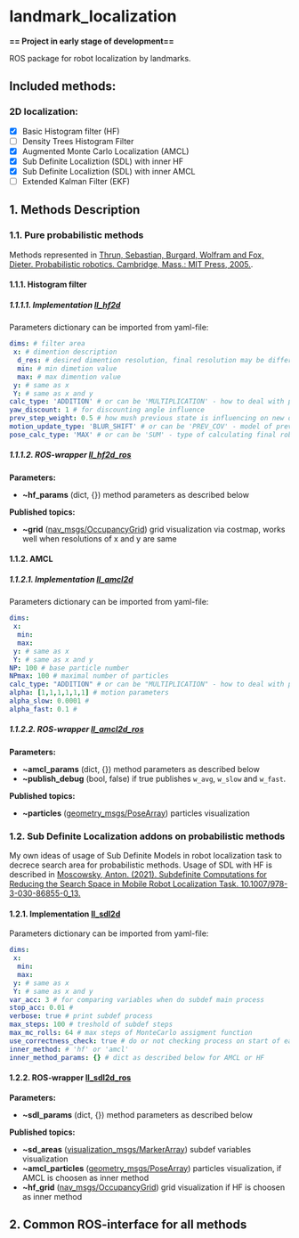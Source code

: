 # landmark_localization

__== Project in early stage of development==__

ROS package for robot localization by landmarks.

## Included methods:
### 2D localization: 
 - [x] Basic Histogram filter (HF)
 - [ ] Density Trees Histogram Filter
 - [x] Augmented Monte Carlo Localization (AMCL)
 - [x] Sub Definite Localiztion (SDL) with inner HF
 - [x] Sub Definite Localiztion (SDL) with inner AMCL
 - [ ] Extended Kalman Filter (EKF)

## 1. Methods Description
### 1.1. Pure probabilistic methods
Methods represented in [Thrun, Sebastian, Burgard, Wolfram and Fox, Dieter. Probabilistic robotics. Cambridge, Mass.: MIT Press, 2005.](https://docs.ufpr.br/~danielsantos/ProbabilisticRobotics.pdf).
#### 1.1.1. Histogram filter
##### 1.1.1.1. Implementation [ll_hf2d](src/landmark_localization/ll_hf2d.py)
Parameters dictionary can be imported from yaml-file:
```yaml
dims: # filter area
 x: # dimention description
  d_res: # desired dimention resolution, final resolution may be different but not more
  min: # min dimetion value
  max: # max dimention value
 y: # same as x
 Y: # same as x and y
calc_type: 'ADDITION' # or can be 'MULTIPLICATION' - how to deal with probabilities 
yaw_discount: 1 # for discounting angle influence
prev_step_weight: 0.5 # how mush previous state is influencing on new one
motion_update_type: 'BLUR_SHIFT' # or can be 'PREV_COV' - model of previous pose integration
pose_calc_type: 'MAX' # or can be 'SUM' - type of calculating final robot pose
```
##### 1.1.1.2. ROS-wrapper [ll_hf2d_ros](src/landmark_localization/ll_hf2d_ros.py)
__Parameters:__
 - __~hf_params__ (dict, {}) method parameters as described below  

__Published topics:__
 - __~grid__ ([nav_msgs/OccupancyGrid](http://docs.ros.org/en/noetic/api/nav_msgs/html/msg/OccupancyGrid.html)) grid visualization via costmap, works well when resolutions of x and y are same
#### 1.1.2. AMCL
##### 1.1.2.1. Implementation [ll_amcl2d](src/landmark_localization/ll_amcl2d.py)
Parameters dictionary can be imported from yaml-file:
```yaml
dims:
 x: 
  min:
  max:
 y: # same as x 
 Y: # same as x and y
NP: 100 # base particle number
NPmax: 100 # maximal number of particles
calc_type: "ADDITION" # or can be "MULTIPLICATION" - how to deal with probabilities 
alpha: [1,1,1,1,1,1] # motion parameters
alpha_slow: 0.0001 # 
alpha_fast: 0.1 #
```
##### 1.1.2.2. ROS-wrapper [ll_amcl2d_ros](src/landmark_localization/ll_amcl2d_ros.py)
__Parameters:__
- __~amcl_params__ (dict, {}) method parameters as described below
- __~publish_debug__ (bool, false) if true publishes `w_avg`, `w_slow` and `w_fast`.  

__Published topics:__
 - __~particles__ ([geometry_msgs/PoseArray](http://docs.ros.org/en/noetic/api/geometry_msgs/html/msg/PoseArray.html)) particles visualization
### 1.2. Sub Definite Localization addons on probabilistic methods
My own ideas of usage of Sub Definite Models in robot localization task to decrece search area for probabilistic methods.
Usage of SDL with HF is described in [Moscowsky, Anton. (2021). Subdefinite Computations for Reducing the Search Space in Mobile Robot Localization Task. 10.1007/978-3-030-86855-0_13.](https://www.researchgate.net/publication/355050502_Subdefinite_Computations_for_Reducing_the_Search_Space_in_Mobile_Robot_Localization_Task)
#### 1.2.1. Implementation [ll_sdl2d](src/landmark_localization/ll_sdl2d.py)
Parameters dictionary can be imported from yaml-file:
```yaml
dims:
 x: 
  min:
  max:
 y: # same as x 
 Y: # same as x and y
var_acc: 3 # for comparing variables when do subdef main process
stop_acc: 0.01 # 
verbose: true # print subdef process
max_steps: 100 # treshold of subdef steps
max_mc_rolls: 64 # max steps of MonteCarlo assigment function
use_correctness_check: true # do or not checking process on start of each iteration
inner_method: # 'hf' or 'amcl'
inner_method_params: {} # dict as described below for AMCL or HF
```
#### 1.2.2. ROS-wrapper [ll_sdl2d_ros](src/landmark_localization/ll_sdl2d_ros.py)
__Parameters:__
- __~sdl_params__ (dict, {}) method parameters as described below

__Published topics:__
- __~sd_areas__ ([visualization_msgs/MarkerArray](http://docs.ros.org/en/noetic/api/visualization_msgs/html/msg/MarkerArray.html)) subdef variables visualization
- __~amcl_particles__ ([geometry_msgs/PoseArray](http://docs.ros.org/en/noetic/api/geometry_msgs/html/msg/PoseArray.html)) particles visualization, if AMCL is choosen as inner method
- __~hf_grid__ ([nav_msgs/OccupancyGrid](http://docs.ros.org/en/noetic/api/nav_msgs/html/msg/OccupancyGrid.html)) grid visualization if HF is choosen as inner method

## 2. Common ROS-interface for all methods


